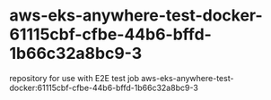 # aws-eks-anywhere-test-docker-61115cbf-cfbe-44b6-bffd-1b66c32a8bc9-3
repository for use with E2E test job aws-eks-anywhere-test-docker:61115cbf-cfbe-44b6-bffd-1b66c32a8bc9-3
